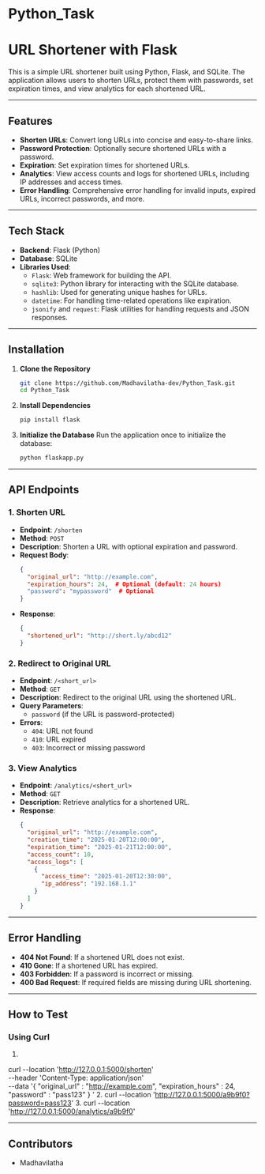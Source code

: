 # Python_Task

# URL Shortener with Flask

This is a simple URL shortener built using Python, Flask, and SQLite. The application allows users to shorten URLs, protect them with passwords, set expiration times, and view analytics for each shortened URL.

---

## Features

- **Shorten URLs**: Convert long URLs into concise and easy-to-share links.
- **Password Protection**: Optionally secure shortened URLs with a password.
- **Expiration**: Set expiration times for shortened URLs.
- **Analytics**: View access counts and logs for shortened URLs, including IP addresses and access times.
- **Error Handling**: Comprehensive error handling for invalid inputs, expired URLs, incorrect passwords, and more.

---

## Tech Stack

- **Backend**: Flask (Python)
- **Database**: SQLite
- **Libraries Used**:
  - `Flask`: Web framework for building the API.
  - `sqlite3`: Python library for interacting with the SQLite database.
  - `hashlib`: Used for generating unique hashes for URLs.
  - `datetime`: For handling time-related operations like expiration.
  - `jsonify` and `request`: Flask utilities for handling requests and JSON responses.

---

## Installation

1. **Clone the Repository**
   ```bash
   git clone https://github.com/Madhavilatha-dev/Python_Task.git
   cd Python_Task
   ```
2. **Install Dependencies**
   ```bash
   pip install flask
   ```
3. **Initialize the Database**
   Run the application once to initialize the database:
   ```bash
   python flaskapp.py
   ```

---

## API Endpoints

### 1. **Shorten URL**
   - **Endpoint**: `/shorten`
   - **Method**: `POST`
   - **Description**: Shorten a URL with optional expiration and password.
   - **Request Body**:
     ```json
     {
       "original_url": "http://example.com",
       "expiration_hours": 24,  # Optional (default: 24 hours)
       "password": "mypassword"  # Optional
     }
     ```
   - **Response**:
     ```json
     {
       "shortened_url": "http://short.ly/abcd12"
     }
     ```

### 2. **Redirect to Original URL**
   - **Endpoint**: `/<short_url>`
   - **Method**: `GET`
   - **Description**: Redirect to the original URL using the shortened URL.
   - **Query Parameters**:
     - `password` (if the URL is password-protected)
   - **Errors**:
     - `404`: URL not found
     - `410`: URL expired
     - `403`: Incorrect or missing password

### 3. **View Analytics**
   - **Endpoint**: `/analytics/<short_url>`
   - **Method**: `GET`
   - **Description**: Retrieve analytics for a shortened URL.
   - **Response**:
     ```json
     {
       "original_url": "http://example.com",
       "creation_time": "2025-01-20T12:00:00",
       "expiration_time": "2025-01-21T12:00:00",
       "access_count": 10,
       "access_logs": [
         {
           "access_time": "2025-01-20T12:30:00",
           "ip_address": "192.168.1.1"
         }
       ]
     }
     ```

---

## Error Handling

- **404 Not Found**: If a shortened URL does not exist.
- **410 Gone**: If a shortened URL has expired.
- **403 Forbidden**: If a password is incorrect or missing.
- **400 Bad Request**: If required fields are missing during URL shortening.

---

## How to Test

### Using Curl
1.
curl --location 'http://127.0.0.1:5000/shorten' \
--header 'Content-Type: application/json' \
--data '{
"original_url" : "http://example.com",
"expiration_hours" : 24,
"password" : "pass123"
}
'
2. curl --location 'http://127.0.0.1:5000/a9b9f0?password=pass123'
3. curl --location 'http://127.0.0.1:5000/analytics/a9b9f0'

---

## Contributors

- Madhavilatha
